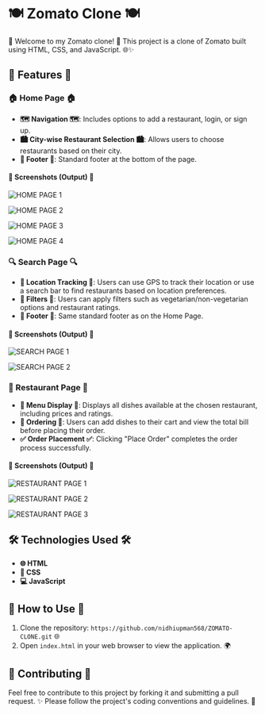 # 🍽️ Zomato Clone 🍽️

🌟 Welcome to my Zomato clone! 🌟 This project is a clone of Zomato built using HTML, CSS, and JavaScript. 🌐✨

## 🌟 Features 🌟

### 🏠 Home Page 🏠
- **🗺️ Navigation 🗺️**: Includes options to add a restaurant, login, or sign up.
- **🏙️ City-wise Restaurant Selection 🏙️**: Allows users to choose restaurants based on their city.
- **🔽 Footer 🔽**: Standard footer at the bottom of the page.

#### 📸 Screenshots (Output) 📸

![HOME PAGE 1](https://github.com/nidhiupman568/ZOMATO-CLONE/assets/130860182/b49e233c-4a48-4c2d-889b-a0e52a478018)

![HOME PAGE 2](https://github.com/nidhiupman568/ZOMATO-CLONE/assets/130860182/4a3da77b-b727-43a7-8ebc-27d7ba20e5f6)

![HOME PAGE 3](https://github.com/nidhiupman568/ZOMATO-CLONE/assets/130860182/2de5bc16-bf51-454e-a6a8-ccc936e1b0e7)

![HOME PAGE 4](https://github.com/nidhiupman568/ZOMATO-CLONE/assets/130860182/923c8da6-b335-4685-a66a-00e5371e8ef1)

### 🔍 Search Page 🔍
- **📍 Location Tracking 📍**: Users can use GPS to track their location or use a search bar to find restaurants based on location preferences.
- **🔧 Filters 🔧**: Users can apply filters such as vegetarian/non-vegetarian options and restaurant ratings.
- **🔽 Footer 🔽**: Same standard footer as on the Home Page.

#### 📸 Screenshots (Output) 📸

![SEARCH PAGE 1](https://github.com/nidhiupman568/ZOMATO-CLONE/assets/130860182/d203a482-f379-4518-9ce3-4b0510a64f58)

![SEARCH PAGE 2](https://github.com/nidhiupman568/ZOMATO-CLONE/assets/130860182/b0a2b7eb-1aae-48fa-9475-026ef4a92a4a)

### 🍲 Restaurant Page 🍲
- **📜 Menu Display 📜**: Displays all dishes available at the chosen restaurant, including prices and ratings.
- **🛒 Ordering 🛒**: Users can add dishes to their cart and view the total bill before placing their order.
- **✅ Order Placement ✅**: Clicking "Place Order" completes the order process successfully.

#### 📸 Screenshots (Output) 📸

![RESTAURANT PAGE 1](https://github.com/nidhiupman568/ZOMATO-CLONE/assets/130860182/57df0534-0ca3-4b58-bdfc-96c2cbe0ca6a)

![RESTAURANT PAGE 2](https://github.com/nidhiupman568/ZOMATO-CLONE/assets/130860182/eeebd38d-6f32-4124-bb72-10b235332309)

![RESTAURANT PAGE 3](https://github.com/nidhiupman568/ZOMATO-CLONE/assets/130860182/7a3c1189-cce7-49c0-9b98-ab1ad421c2dc)

## 🛠️ Technologies Used 🛠️

- **🌐 HTML**
- **🎨 CSS**
- **💻 JavaScript**

## 🚀 How to Use 🚀

1. Clone the repository: `https://github.com/nidhiupman568/ZOMATO-CLONE.git` 🌐
2. Open `index.html` in your web browser to view the application. 🌍

## 🤝 Contributing 🤝

Feel free to contribute to this project by forking it and submitting a pull request. ✨ Please follow the project's coding conventions and guidelines. 📜
